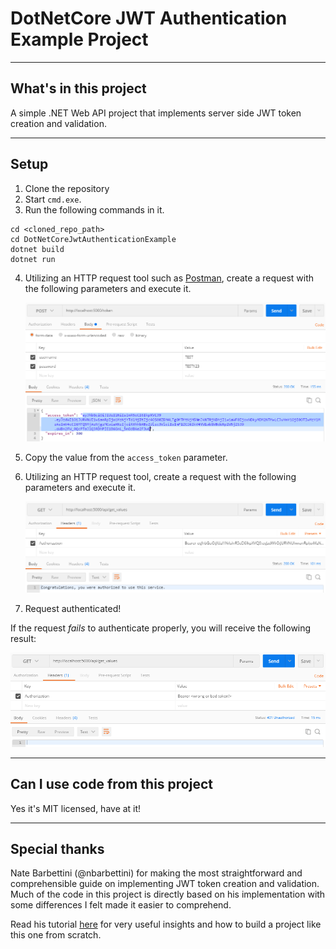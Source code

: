 # DotNetCore JWT Authentication Example Project

----
## What's in this project

A simple .NET Web API project that implements server side JWT token creation and validation.

----
## Setup

1. Clone the repository
2. Start `cmd.exe`.
3. Run the following commands in it.

```
cd <cloned_repo_path>
cd DotNetCoreJwtAuthenticationExample
dotnet build
dotnet run
```

4. Utilizing an HTTP request tool such as [Postman](https://www.getpostman.com/), create a request with the following parameters and execute it.

    ![POST request example](/Media/post_request.png?raw=true "An example POST request to generate a bearer token.")

5. Copy the value from the `access_token` parameter.
6. Utilizing an HTTP request tool, create a request with the following parameters and execute it.

    ![Authenticated GET request example](/Media/authenticated_request.png?raw=true "An example authenticated GET request using the bearer token to authenticate the request server side.")

7. Request authenticated!

If the request *fails* to authenticate properly, you will receive the following result:

![Unauthenticated GET request example](/Media/unauthenticated_request.png?raw=true "An example unauthenticated GET request that did not correctly authenticate.")

----
## Can I use code from this project

Yes it's MIT licensed, have at it!

----
## Special thanks

Nate Barbettini (@nbarbettini) for making the most straightforward and comprehensible guide on implementing JWT token creation and validation. Much of the code in this project is directly based on his implementation with some differences I felt made it easier to comprehend.

Read his tutorial [here](https://stormpath.com/blog/token-authentication-asp-net-core) for very useful insights and how to build a project like this one from scratch.